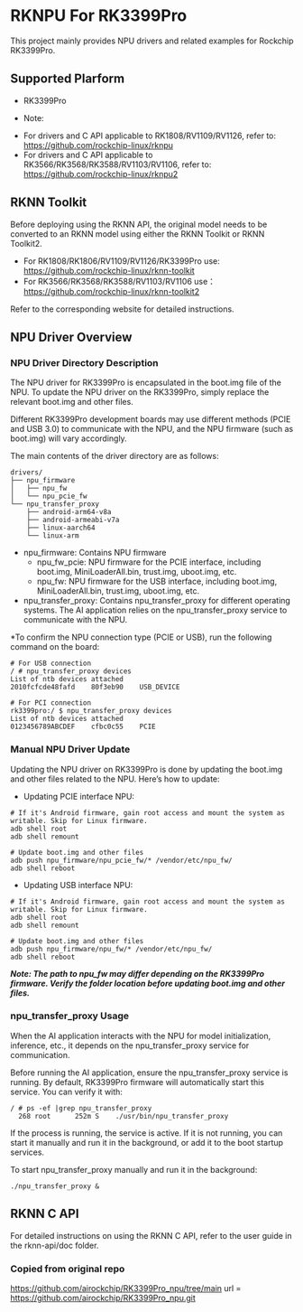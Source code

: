 # RKNPU For RK3399Pro
This project mainly provides NPU drivers and related examples for Rockchip RK3399Pro.


## Supported Plarform
- RK3399Pro

* Note:
- For drivers and C API applicable to RK1808/RV1109/RV1126, refer to: https://github.com/rockchip-linux/rknpu  
- For drivers and C API applicable to RK3566/RK3568/RK3588/RV1103/RV1106, refer to: https://github.com/rockchip-linux/rknpu2  


## RKNN Toolkit

Before deploying using the RKNN API, the original model needs to be converted to an RKNN model using either the RKNN Toolkit or RKNN Toolkit2.
- For RK1808/RK1806/RV1109/RV1126/RK3399Pro use: https://github.com/rockchip-linux/rknn-toolkit  
- For RK3566/RK3568/RK3588/RV1103/RV1106 use：https://github.com/rockchip-linux/rknn-toolkit2  
    
Refer to the corresponding website for detailed instructions.


## NPU Driver Overview

### NPU Driver Directory Description

The NPU driver for RK3399Pro is encapsulated in the boot.img file of the NPU. To update the NPU driver on the RK3399Pro, simply replace the relevant boot.img and other files.

Different RK3399Pro development boards may use different methods (PCIE and USB 3.0) to communicate with the NPU, and the NPU firmware (such as boot.img) will vary accordingly.

The main contents of the driver directory are as follows:
```
drivers/
├── npu_firmware
│   ├── npu_fw
│   └── npu_pcie_fw
└── npu_transfer_proxy
    ├── android-arm64-v8a
    ├── android-armeabi-v7a
    ├── linux-aarch64
    └── linux-arm
```
- npu_firmware: Contains NPU firmware
  - npu_fw_pcie: NPU firmware for the PCIE interface, including boot.img, MiniLoaderAll.bin, trust.img, uboot.img, etc.
  - npu_fw: NPU firmware for the USB interface, including boot.img, MiniLoaderAll.bin, trust.img, uboot.img, etc.
- npu_transfer_proxy: Contains npu_transfer_proxy for different operating systems. The AI application relies on the npu_transfer_proxy service to communicate with the NPU.

*To confirm the NPU connection type (PCIE or USB), run the following command on the board:
```
# For USB connection
/ # npu_transfer_proxy devices
List of ntb devices attached
2010fcfcde48fafd    80f3eb90    USB_DEVICE

# For PCI connection
rk3399pro:/ $ npu_transfer_proxy devices
List of ntb devices attached
0123456789ABCDEF    cfbc0c55    PCIE
```

### Manual NPU Driver Update

Updating the NPU driver on RK3399Pro is done by updating the boot.img and other files related to the NPU. Here’s how to update:

- Updating PCIE interface NPU:
```
# If it's Android firmware, gain root access and mount the system as writable. Skip for Linux firmware.
adb shell root
adb shell remount

# Update boot.img and other files
adb push npu_firmware/npu_pcie_fw/* /vendor/etc/npu_fw/
adb shell reboot
```

- Updating USB interface NPU:
```
# If it's Android firmware, gain root access and mount the system as writable. Skip for Linux firmware.
adb shell root
adb shell remount

# Update boot.img and other files
adb push npu_firmware/npu_fw/* /vendor/etc/npu_fw/
adb shell reboot
```

***Note: The path to npu_fw may differ depending on the RK3399Pro firmware. Verify the folder location before updating boot.img and other files.***

### npu_transfer_proxy Usage
When the AI application interacts with the NPU for model initialization, inference, etc., it depends on the npu_transfer_proxy service for communication.

Before running the AI application, ensure the npu_transfer_proxy service is running. By default, RK3399Pro firmware will automatically start this service. You can verify it with:
```
/ # ps -ef |grep npu_transfer_proxy
  268 root      252m S    ./usr/bin/npu_transfer_proxy
```
If the process is running, the service is active. If it is not running, you can start it manually and run it in the background, or add it to the boot startup services.

To start npu_transfer_proxy manually and run it in the background:
```
./npu_transfer_proxy &
```

## RKNN C API
For detailed instructions on using the RKNN C API, refer to the user guide in the rknn-api/doc folder.

### Copied from original repo 
https://github.com/airockchip/RK3399Pro_npu/tree/main
url = https://github.com/airockchip/RK3399Pro_npu.git

